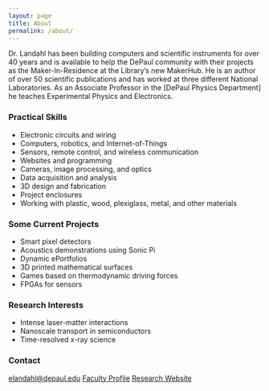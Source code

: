 ```yaml
---
layout: page
title: About
permalink: /about/
---
```


Dr. Landahl has been building computers and scientific instruments for over 40 years and is available to help the DePaul community with their projects as the Maker-In-Residence at the Library’s new MakerHub.  He is an author of over 50 scientific publications and has worked at three different National Laboratories.  As an Associate Professor in the [DePaul Physics Department] he teaches Experimental Physics and Electronics.  

### Practical Skills

  * Electronic circuits and wiring
  * Computers, robotics, and Internet-of-Things
  * Sensors, remote control, and wireless communication
  * Websites and programming
  * Cameras, image processing, and optics
  * Data acquisition and analysis
  * 3D design and fabrication
  * Project enclosures
  * Working with plastic, wood, plexiglass, metal, and other materials

### Some Current Projects

  * Smart pixel detectors
  * Acoustics demonstrations using Sonic Pi
  * Dynamic ePortfolios
  * 3D printed mathematical surfaces
  * Games based on thermodynamic driving forces
  * FPGAs for sensors

### Research Interests

  * Intense laser-matter interactions
  * Nanoscale transport in semiconductors
  * Time-resolved x-ray science

### Contact 

[elandahl@depaul.edu](mailto:elandahl@depaul.edu)
[Faculty Profile](https://csh.depaul.edu/faculty-staff/faculty-a-z/Pages/physics/eric-landahl.aspx)
[Research Website](https://sites.google.com/site/elandahl/Home)
